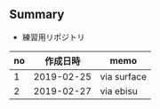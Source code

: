 ## Summary
- 練習用リポジトリ

|no|作成日時|memo|
|----|----|----|
|1|2019-02-25|via surface|
|2|2019-02-27|via ebisu|
